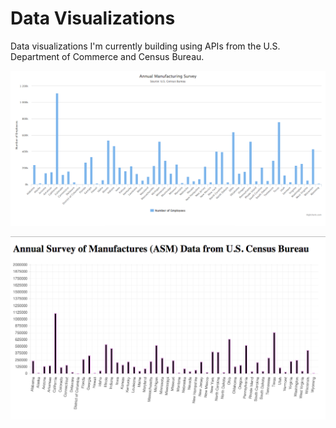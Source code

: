 # Data Visualizations
Data visualizations I'm currently building using APIs from the U.S. Department of Commerce and Census Bureau.

![Screenshot of Bar Chart Visualizing Data from the Annual Survey of Manufactures (ASM) Data from U.S. Census Bureau using Highchart.js library](https://raw.githubusercontent.com/sanajaved7/data-viz/master/asm-data-highchartjs.png)

![Screenshot of Bar Chart Visualizing Data from the Annual Survey of Manufactures (ASM) Data from U.S. Census Bureau using Chart.js library](https://raw.githubusercontent.com/sanajaved7/data-viz/master/asm-data.png)